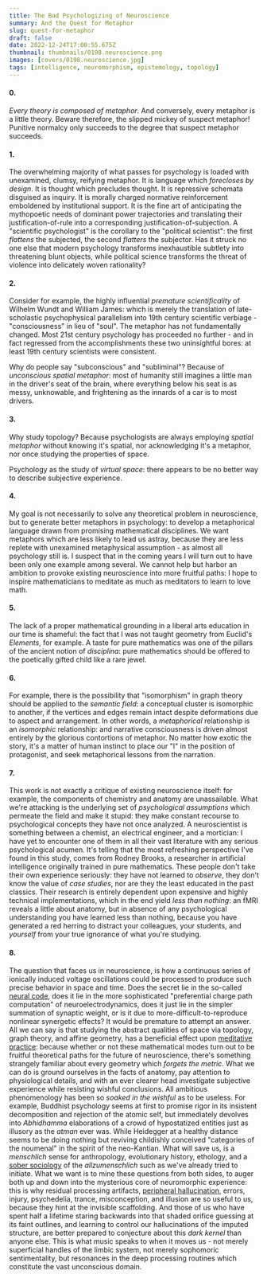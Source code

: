 ```yaml
---
title: The Bad Psychologizing of Neuroscience
summary: And the Quest for Metaphor
slug: quest-for-metaphor
draft: false
date: 2022-12-24T17:00:55.675Z
thumbnail: thumbnails/0198.neuroscience.png
images: [covers/0198.neuroscience.jpg]
tags: [intelligence, neuromorphism, epistemology, topology]
---
```


#### 0.

*Every theory is composed of metaphor*. And conversely, every metaphor is a little theory. Beware therefore, the slipped mickey of suspect metaphor! Punitive normalcy only succeeds to the degree that suspect metaphor succeeds.

#### 1.

The overwhelming majority of what passes for psychology is loaded with unexamined, clumsy, reifying metaphor. It is language which *forecloses by design*. It is thought which precludes thought. It is repressive schemata disguised as inquiry. It is morally charged normative reinforcement emboldened by institutional support. It is the fine art of anticipating the mythopoetic needs of dominant power trajectories and translating their justification-of-rule into a corresponding justification-of-subjection. A "scientific psychologist" is the corollary to the "political scientist": the first *flattens* the subjected, the second *flatters* the subjector. Has it struck no one else that modern psychology transforms inexhaustible subtlety into threatening blunt objects, while political science transforms the threat of violence into delicately woven rationality?

#### 2.

Consider for example, the highly influential *premature scientificality* of Wilhelm Wundt and William James: which is merely the translation of late-scholastic psychophysical parallelism into 19th century scientific verbiage - "consciousness" in lieu of "soul". The metaphor has not fundamentally changed. Most 21st century psychology has proceeded no further - and in fact regressed from the accomplishments these two uninsightful bores: at least 19th century scientists were consistent.

Why do people say "subconscious" and "subliminal"? Because of *unconscious spatial metaphor*: most of humanity still imagines a little man in the driver's seat of the brain, where everything below his seat is as messy, unknowable, and frightening as the innards of a car is to most drivers.

#### 3.

Why study topology? Because psychologists are always employing *spatial metaphor* without knowing it's spatial, nor acknowledging it's a metaphor, nor once studying the properties of space.

Psychology as the study of *virtual space*: there appears to be no better way to describe subjective experience.

#### 4.

My goal is not necessarily to solve any theoretical problem in neuroscience, but to generate better metaphors in psychology: to develop a metaphorical language drawn from promising mathematical disciplines. We want metaphors which are less likely to lead us astray, because they are less replete with unexamined metaphysical assumption - as almost all psychology still is. I suspect that in the coming years I will turn out to have been only one example among several. We cannot help but harbor an ambition to provoke existing neuroscience into more fruitful paths: I hope to inspire mathematicians to meditate as much as meditators to learn to love math.

#### 5.

The lack of a proper mathematical grounding in a liberal arts education in our time is shameful: the fact that I was not taught geometry from Euclid's *Elements*, for example. A taste for pure mathematics was one of the pillars of the ancient notion of *disciplina*: pure mathematics should be offered to the poetically gifted child like a rare jewel.

#### 6.

For example, there is the possibility that "isomorphism" in graph theory should be applied to the *semantic field*: a conceptual cluster is isomorphic to another, if the vertices and edges remain intact despite deformations due to aspect and arrangement. In other words, a *metaphorical* relationship is an *isomorphic* relationship: and narrative consciousness is driven almost entirely by the glorious contortions of metaphor. No matter how exotic the story, it's a matter of human instinct to place our "I" in the position of protagonist, and seek metaphorical lessons from the narration.

#### 7.

This work is not exactly a critique of existing neuroscience itself: for example, the components of chemistry and anatomy are unassailable. What we're attacking is the underlying set of *psychological assumptions* which permeate the field and make it stupid: they make constant recourse to psychological concepts they have not once analyzed. A neuroscientist is something between a chemist, an electrical engineer, and a mortician: I have yet to encounter one of them in all their vast literature with any serious psychological acumen. It's telling that the most refreshing perspective I've found in this study, comes from Rodney Brooks, a researcher in artificial intelligence originally trained in pure mathematics. These people don't take their own experience seriously: they have not learned to *observe*, they don't know the value of *case studies*, nor are they the least educated in the past classics. Their research is entirely dependent upon expensive and highly technical implementations, which in the end yield *less than nothing*: an fMRI reveals a little about anatomy, but in absence of any psychological understanding you have learned less than nothing, because you have generated a red herring to distract your colleagues, your students, and *yourself* from your true ignorance of what you're studying.

#### 8.

The question that faces us in neuroscience, is how a continuous series of ionically induced voltage oscillations could be processed to produce such precise behavior in space and time. Does the secret lie in the so-called [neural code][merkwelt], does it lie in the more sophisticated "preferential charge path computation" of neuroelectrodynamics, does it just lie in the simpler summation of synaptic weight, or is it due to more-difficult-to-reproduce nonlinear synergetic effects? It would be premature to attempt an answer. All we can say is that studying the abstract qualities of space via topology, graph theory, and affine geometry, has a beneficial effect upon [meditative practice][rescue]: because whether or not these mathematical modes turn out to be fruitful theoretical paths for the future of neuroscience, there's something strangely familiar about every geometry which *forgets the metric*. What we can do is ground ourselves in the facts of anatomy, pay attention to physiological details, and with an ever clearer head investigate subjective experience while resisting wishful conclusions. All ambitious phenomenology has been so *soaked in the wishful* as to be useless. For example, Buddhist psychology seems at first to promise rigor in its insistent decomposition and rejection of the atomic self, but immediately devolves into *Abhidhamma* elaborations of a crowd of hypostatized entities just as illusory as the *atman* ever was. While Heidegger at a healthy distance seems to be doing nothing but reviving childishly conceived "categories of the noumenal" in the spirit of the neo-Kantian. What will save us, is a *menschlich* sense for anthropology, evolutionary history, ethology, and a [sober sociology][prison] of the *allzumenschlich* such as we've already tried to initiate. What we want is to mine these questions from both sides, to auger both up and down into the mysterious core of neuromorphic experience: this is why residual processing artifacts, [peripheral hallucination][coherence], errors, injury, psychedelia, trance, misconception, and illusion are so useful to us, because they hint at the invisible scaffolding. And those of us who have spent half a lifetime staring backwards into that shaded orifice guessing at its faint outlines, and learning to control our hallucinations of the imputed structure, are better prepared to conjecture about this *dark kernel* than anyone else. This is what music speaks to when it moves us - not merely superficial handles of the limbic system, not merely sophomoric sentimentality, but resonances in the deep processing routines which constitute the vast unconscious domain.

[prison]: /posts/stanford-prison-experiment

[coherence]: /posts/meditation-as-emergent-coherence-at-criticality

[merkwelt]: /posts/the-neuron-was-born-to-swim

[rescue]: /posts/hostage-rescue
